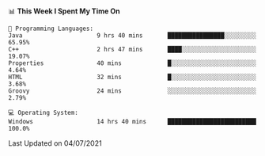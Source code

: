 
<!--START_SECTION:waka-->
📊 **This Week I Spent My Time On** 

```text
💬 Programming Languages: 
Java                     9 hrs 40 mins       ████████████████░░░░░░░░░   65.95% 
C++                      2 hrs 47 mins       ████░░░░░░░░░░░░░░░░░░░░░   19.07% 
Properties               40 mins             █░░░░░░░░░░░░░░░░░░░░░░░░   4.64% 
HTML                     32 mins             █░░░░░░░░░░░░░░░░░░░░░░░░   3.68% 
Groovy                   24 mins             ░░░░░░░░░░░░░░░░░░░░░░░░░   2.79%

💻 Operating System: 
Windows                  14 hrs 40 mins      █████████████████████████   100.0%

```


 Last Updated on 04/07/2021
<!--END_SECTION:waka-->
